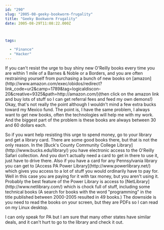 ```yaml
---
id: "290"
slug: "2005-08-geeky-bookworm-frugality"
title: "Geeky Bookworm Frugality"
date: 2005-08-29T11:08:22.000Z



tags:

  - "Finance"
  - "Hacker"
---
```

<div class="sqs-html-content">
  <p>If you can't resist the urge to buy shiny new O'Reilly books every time you are within 1 mile of a Barnes & Noble or a Borders, and you are often restraining yourself from purchasing a bunch of new books on [amazon](http://www.amazon.com/exec/obidos/redirect?link_code=ur2&amp;camp=1789&amp;tag=logicaldiscon-20&amp;creative=9325&amp;path=http://amazon.com/)(then click on the amazon link and buy lots of stuff so I can get referral fees and feed my own demons!)  Okay, that's not really the point although I wouldn't mind a few extra bucks toward my Mexico fund.  The point is, I have the same problem, I always want to get new books, often the technologies will help me with my work.  And the biggest part of the problem is these books are always between 30 and 60 dollars each.</p>
<p><!--more--></p>
<p>So if you want help resisting this urge to spend money, go to your library and get a library card.  There are some good books there, but that is not the only reason.  In the [Buck's County Community College Library](http://www.bucks.edu/library/) you have electronic access to the O'Reilly Safari collection.  And you don't actually need a card to get in there to use it, just have to drive there.  Also if you have a card for any Pennsylvania library you can get to [Access PA Power Library](http://www.powerlibrary.net/) which gives you access to a lot of stuff you would ordinarily have to pay for.  Well in this case you are paying for it with tax money, but you aren't using it.  Probably the best feature of the Power Library is access to [NetLibrary](http://www.netlibrary.com/) which is chock full of stuff, including some technical books (A search for books with the word "programming" in the title published between 2000-2005 resulted in 49 books.)  The downside is you need to read the books on your screen, but they are PDFs so I can read on my Linux desktop.</p>
<p>I can only speak for PA but I am sure that many other states have similar deals, and it can't hurt to go to the library and check it out.</p>
</div>
